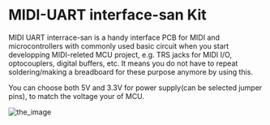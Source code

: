 # MIDI-UART interface-san Kit
MIDI UART interrace-san is a handy interface PCB for MIDI and microcontrollers with commonly used basic circuit when you start developping  MIDI-releted MCU project, e.g. TRS jacks for MIDI I/O, optocouplers, digital buffers, etc. It means you do not have to repeat soldering/making a breadboard for these purpose anymore by using this.

You can choose both 5V and 3.3V for power supply(can be selected jumper pins), to match the voltage your of MCU.

![the_image](./image.png)